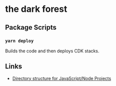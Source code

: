 # the dark forest

## Package Scripts

### `yarn deploy`

Builds the code and then deploys CDK stacks.

## Links

- [Directory structure for JavaScript/Node Projects](https://gist.github.com/tracker1/59f2c13044315f88bee9)
